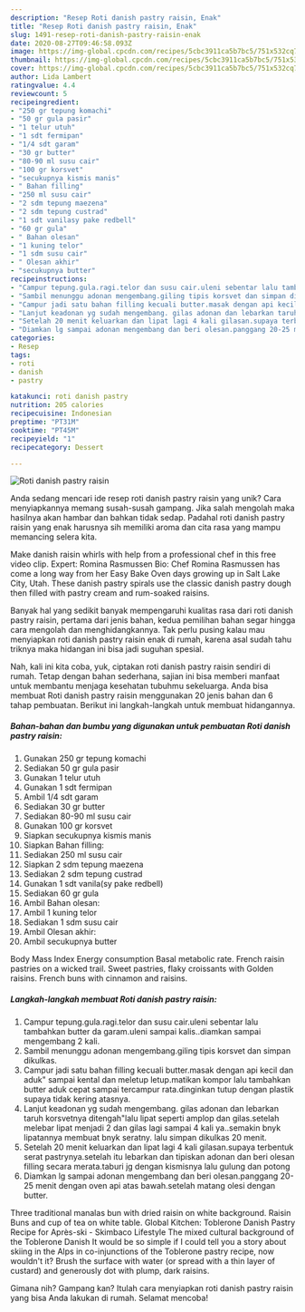 ```yaml
---
description: "Resep Roti danish pastry raisin, Enak"
title: "Resep Roti danish pastry raisin, Enak"
slug: 1491-resep-roti-danish-pastry-raisin-enak
date: 2020-08-27T09:46:58.093Z
image: https://img-global.cpcdn.com/recipes/5cbc3911ca5b7bc5/751x532cq70/roti-danish-pastry-raisin-foto-resep-utama.jpg
thumbnail: https://img-global.cpcdn.com/recipes/5cbc3911ca5b7bc5/751x532cq70/roti-danish-pastry-raisin-foto-resep-utama.jpg
cover: https://img-global.cpcdn.com/recipes/5cbc3911ca5b7bc5/751x532cq70/roti-danish-pastry-raisin-foto-resep-utama.jpg
author: Lida Lambert
ratingvalue: 4.4
reviewcount: 5
recipeingredient:
- "250 gr tepung komachi"
- "50 gr gula pasir"
- "1 telur utuh"
- "1 sdt fermipan"
- "1/4 sdt garam"
- "30 gr butter"
- "80-90 ml susu cair"
- "100 gr korsvet"
- "secukupnya kismis manis"
- " Bahan filling"
- "250 ml susu cair"
- "2 sdm tepung maezena"
- "2 sdm tepung custrad"
- "1 sdt vanilasy pake redbell"
- "60 gr gula"
- " Bahan olesan"
- "1 kuning telor"
- "1 sdm susu cair"
- " Olesan akhir"
- "secukupnya butter"
recipeinstructions:
- "Campur tepung.gula.ragi.telor dan susu cair.uleni sebentar lalu tambahkan butter da garam.uleni sampai kalis..diamkan sampai mengembang 2 kali."
- "Sambil menunggu adonan mengembang.giling tipis korsvet dan simpan dikulkas."
- "Campur jadi satu bahan filling kecuali butter.masak dengan api kecil dan aduk&#34; sampai kental dan meletup letup.matikan kompor lalu tambahkan butter aduk cepat sampai tercampur rata.dinginkan tutup dengan plastik supaya tidak kering atasnya."
- "Lanjut keadonan yg sudah mengembang. gilas adonan dan lebarkan taruh korsvetnya ditengah&#34;lalu lipat seperti amplop dan gilas.setelah melebar lipat menjadi 2 dan gilas lagi sampai 4 kali ya..semakin bnyk lipatannya membuat bnyk seratny. lalu simpan dikulkas 20 menit."
- "Setelah 20 menit keluarkan dan lipat lagi 4 kali gilasan.supaya terbentuk serat pastrynya.setelah itu lebarkan dan tipiskan adonan dan beri olesan filling secara merata.taburi jg dengan kismisnya lalu gulung dan potong"
- "Diamkan lg sampai adonan mengembang dan beri olesan.panggang 20-25 menit dengan oven api atas bawah.setelah matang olesi dengan butter."
categories:
- Resep
tags:
- roti
- danish
- pastry

katakunci: roti danish pastry 
nutrition: 205 calories
recipecuisine: Indonesian
preptime: "PT31M"
cooktime: "PT45M"
recipeyield: "1"
recipecategory: Dessert

---
```



![Roti danish pastry raisin](https://img-global.cpcdn.com/recipes/5cbc3911ca5b7bc5/751x532cq70/roti-danish-pastry-raisin-foto-resep-utama.jpg)

Anda sedang mencari ide resep roti danish pastry raisin yang unik? Cara menyiapkannya memang susah-susah gampang. Jika salah mengolah maka hasilnya akan hambar dan bahkan tidak sedap. Padahal roti danish pastry raisin yang enak harusnya sih memiliki aroma dan cita rasa yang mampu memancing selera kita.

Make danish raisin whirls with help from a professional chef in this free video clip. Expert: Romina Rasmussen Bio: Chef Romina Rasmussen has come a long way from her Easy Bake Oven days growing up in Salt Lake City, Utah. These danish pastry spirals use the classic danish pastry dough then filled with pastry cream and rum-soaked raisins.

Banyak hal yang sedikit banyak mempengaruhi kualitas rasa dari roti danish pastry raisin, pertama dari jenis bahan, kedua pemilihan bahan segar hingga cara mengolah dan menghidangkannya. Tak perlu pusing kalau mau menyiapkan roti danish pastry raisin enak di rumah, karena asal sudah tahu triknya maka hidangan ini bisa jadi suguhan spesial.


Nah, kali ini kita coba, yuk, ciptakan roti danish pastry raisin sendiri di rumah. Tetap dengan bahan sederhana, sajian ini bisa memberi manfaat untuk membantu menjaga kesehatan tubuhmu sekeluarga. Anda bisa membuat Roti danish pastry raisin menggunakan 20 jenis bahan dan 6 tahap pembuatan. Berikut ini langkah-langkah untuk membuat hidangannya.

<!--inarticleads1-->

##### Bahan-bahan dan bumbu yang digunakan untuk pembuatan Roti danish pastry raisin:

1. Gunakan 250 gr tepung komachi
1. Sediakan 50 gr gula pasir
1. Gunakan 1 telur utuh
1. Gunakan 1 sdt fermipan
1. Ambil 1/4 sdt garam
1. Sediakan 30 gr butter
1. Sediakan 80-90 ml susu cair
1. Gunakan 100 gr korsvet
1. Siapkan secukupnya kismis manis
1. Siapkan  Bahan filling:
1. Sediakan 250 ml susu cair
1. Siapkan 2 sdm tepung maezena
1. Sediakan 2 sdm tepung custrad
1. Gunakan 1 sdt vanila(sy pake redbell)
1. Sediakan 60 gr gula
1. Ambil  Bahan olesan:
1. Ambil 1 kuning telor
1. Sediakan 1 sdm susu cair
1. Ambil  Olesan akhir:
1. Ambil secukupnya butter


Body Mass Index Energy consumption Basal metabolic rate. French raisin pastries on a wicked trail. Sweet pastries, flaky croissants with Golden raisins. French buns with cinnamon and raisins. 

<!--inarticleads2-->

##### Langkah-langkah membuat Roti danish pastry raisin:

1. Campur tepung.gula.ragi.telor dan susu cair.uleni sebentar lalu tambahkan butter da garam.uleni sampai kalis..diamkan sampai mengembang 2 kali.
1. Sambil menunggu adonan mengembang.giling tipis korsvet dan simpan dikulkas.
1. Campur jadi satu bahan filling kecuali butter.masak dengan api kecil dan aduk&#34; sampai kental dan meletup letup.matikan kompor lalu tambahkan butter aduk cepat sampai tercampur rata.dinginkan tutup dengan plastik supaya tidak kering atasnya.
1. Lanjut keadonan yg sudah mengembang. gilas adonan dan lebarkan taruh korsvetnya ditengah&#34;lalu lipat seperti amplop dan gilas.setelah melebar lipat menjadi 2 dan gilas lagi sampai 4 kali ya..semakin bnyk lipatannya membuat bnyk seratny. lalu simpan dikulkas 20 menit.
1. Setelah 20 menit keluarkan dan lipat lagi 4 kali gilasan.supaya terbentuk serat pastrynya.setelah itu lebarkan dan tipiskan adonan dan beri olesan filling secara merata.taburi jg dengan kismisnya lalu gulung dan potong
1. Diamkan lg sampai adonan mengembang dan beri olesan.panggang 20-25 menit dengan oven api atas bawah.setelah matang olesi dengan butter.


Three traditional manalas bun with dried raisin on white background. Raisin Buns and cup of tea on white table. Global Kitchen: Toblerone Danish Pastry Recipe for Après-ski - Skimbaco Lifestyle The mixed cultural background of the Toblerone Danish It would be so simple if I could tell you a story about skiing in the Alps in co-injunctions of the Toblerone pastry recipe, now wouldn&#39;t it? Brush the surface with water (or spread with a thin layer of custard) and generously dot with plump, dark raisins. 

Gimana nih? Gampang kan? Itulah cara menyiapkan roti danish pastry raisin yang bisa Anda lakukan di rumah. Selamat mencoba!
